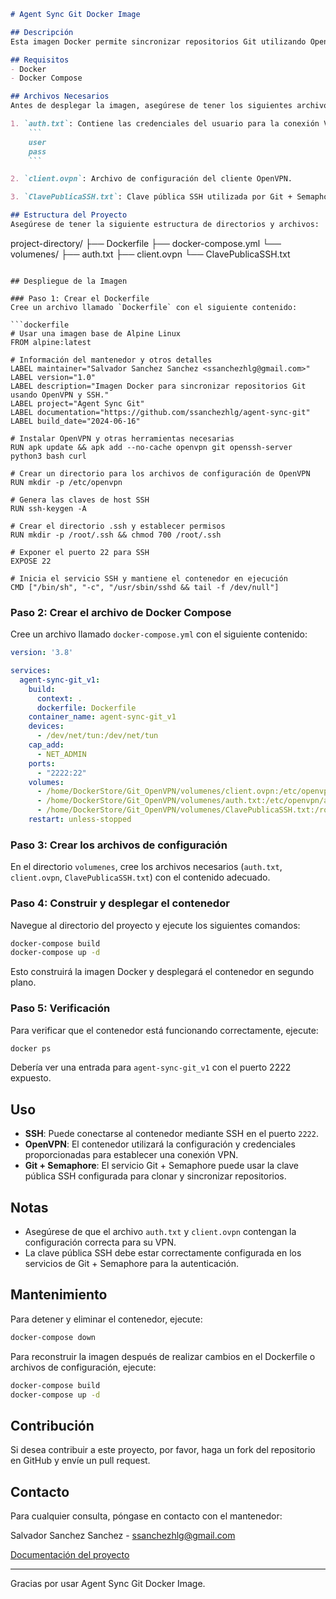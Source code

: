 ```markdown
# Agent Sync Git Docker Image

## Descripción
Esta imagen Docker permite sincronizar repositorios Git utilizando OpenVPN y SSH. Es ideal para integraciones con servicios como Git + Semaphore, permitiendo la clonación y sincronización de repositorios hacia otros repositorios en plataformas como GitHub o Gitea alojado en servidores propios.

## Requisitos
- Docker
- Docker Compose

## Archivos Necesarios
Antes de desplegar la imagen, asegúrese de tener los siguientes archivos en la ruta especificada:

1. `auth.txt`: Contiene las credenciales del usuario para la conexión VPN.
    ```
    user
    pass
    ```

2. `client.ovpn`: Archivo de configuración del cliente OpenVPN.

3. `ClavePublicaSSH.txt`: Clave pública SSH utilizada por Git + Semaphore para clonar los repositorios.

## Estructura del Proyecto
Asegúrese de tener la siguiente estructura de directorios y archivos:

```
project-directory/
├── Dockerfile
├── docker-compose.yml
└── volumenes/
    ├── auth.txt
    ├── client.ovpn
    └── ClavePublicaSSH.txt
```

## Despliegue de la Imagen

### Paso 1: Crear el Dockerfile
Cree un archivo llamado `Dockerfile` con el siguiente contenido:

```dockerfile
# Usar una imagen base de Alpine Linux
FROM alpine:latest

# Información del mantenedor y otros detalles
LABEL maintainer="Salvador Sanchez Sanchez <ssanchezhlg@gmail.com>"
LABEL version="1.0"
LABEL description="Imagen Docker para sincronizar repositorios Git usando OpenVPN y SSH."
LABEL project="Agent Sync Git"
LABEL documentation="https://github.com/ssanchezhlg/agent-sync-git"
LABEL build_date="2024-06-16"

# Instalar OpenVPN y otras herramientas necesarias
RUN apk update && apk add --no-cache openvpn git openssh-server python3 bash curl 

# Crear un directorio para los archivos de configuración de OpenVPN
RUN mkdir -p /etc/openvpn

# Genera las claves de host SSH
RUN ssh-keygen -A   

# Crear el directorio .ssh y establecer permisos
RUN mkdir -p /root/.ssh && chmod 700 /root/.ssh

# Exponer el puerto 22 para SSH
EXPOSE 22

# Inicia el servicio SSH y mantiene el contenedor en ejecución
CMD ["/bin/sh", "-c", "/usr/sbin/sshd && tail -f /dev/null"]
```

### Paso 2: Crear el archivo de Docker Compose
Cree un archivo llamado `docker-compose.yml` con el siguiente contenido:

```yaml
version: '3.8'

services:
  agent-sync-git_v1:
    build:
      context: .
      dockerfile: Dockerfile
    container_name: agent-sync-git_v1
    devices:
      - /dev/net/tun:/dev/net/tun
    cap_add:
      - NET_ADMIN
    ports:
      - "2222:22"    
    volumes:
      - /home/DockerStore/Git_OpenVPN/volumenes/client.ovpn:/etc/openvpn/client.ovpn
      - /home/DockerStore/Git_OpenVPN/volumenes/auth.txt:/etc/openvpn/auth.txt
      - /home/DockerStore/Git_OpenVPN/volumenes/ClavePublicaSSH.txt:/root/.ssh/authorized_keys
    restart: unless-stopped
```

### Paso 3: Crear los archivos de configuración
En el directorio `volumenes`, cree los archivos necesarios (`auth.txt`, `client.ovpn`, `ClavePublicaSSH.txt`) con el contenido adecuado.

### Paso 4: Construir y desplegar el contenedor
Navegue al directorio del proyecto y ejecute los siguientes comandos:

```bash
docker-compose build
docker-compose up -d
```

Esto construirá la imagen Docker y desplegará el contenedor en segundo plano.

### Paso 5: Verificación
Para verificar que el contenedor está funcionando correctamente, ejecute:

```bash
docker ps
```

Debería ver una entrada para `agent-sync-git_v1` con el puerto 2222 expuesto.

## Uso
- **SSH**: Puede conectarse al contenedor mediante SSH en el puerto `2222`.
- **OpenVPN**: El contenedor utilizará la configuración y credenciales proporcionadas para establecer una conexión VPN.
- **Git + Semaphore**: El servicio Git + Semaphore puede usar la clave pública SSH configurada para clonar y sincronizar repositorios.

## Notas
- Asegúrese de que el archivo `auth.txt` y `client.ovpn` contengan la configuración correcta para su VPN.
- La clave pública SSH debe estar correctamente configurada en los servicios de Git + Semaphore para la autenticación.

## Mantenimiento
Para detener y eliminar el contenedor, ejecute:

```bash
docker-compose down
```

Para reconstruir la imagen después de realizar cambios en el Dockerfile o archivos de configuración, ejecute:

```bash
docker-compose build
docker-compose up -d
```

## Contribución
Si desea contribuir a este proyecto, por favor, haga un fork del repositorio en GitHub y envíe un pull request.

## Contacto
Para cualquier consulta, póngase en contacto con el mantenedor:

Salvador Sanchez Sanchez - ssanchezhlg@gmail.com

[Documentación del proyecto](https://github.com/ssanchezhlg/agent-sync-git)

---

Gracias por usar Agent Sync Git Docker Image.
```
